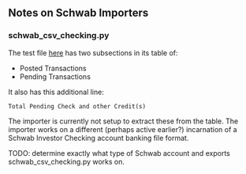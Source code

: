 ## Notes on Schwab Importers

### schwab_csv_checking.py

The test file
[here](tests/schwab_csv_checking/schwab_Checking_Transactions_1234.csv) has two
subsections in its table of:
- Posted Transactions
- Pending Transactions

It also has this additional line:
```
Total Pending Check and other Credit(s)
```

The importer is currently not setup to extract these from the table. The importer works
on a different (perhaps active earlier?) incarnation of a Schwab Investor Checking
account banking file format.

TODO: determine exactly what type of Schwab account and exports schwab_csv_checking.py
works on.
